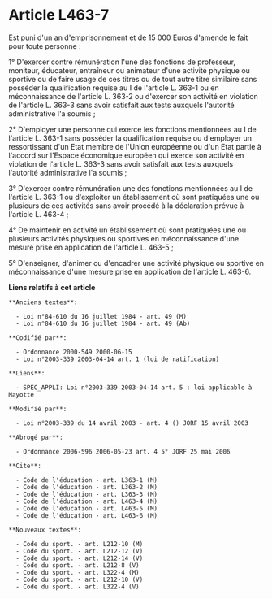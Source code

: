# Article L463-7

Est puni d'un an d'emprisonnement et de 15 000 Euros d'amende le fait pour toute personne :

1° D'exercer contre rémunération l'une des fonctions de professeur, moniteur, éducateur, entraîneur ou animateur d'une
activité physique ou sportive ou de faire usage de ces titres ou de tout autre titre similaire sans posséder la qualification
requise au I de l'article L. 363-1 ou en méconnaissance de l'article L. 363-2 ou d'exercer son activité en violation de
l'article L. 363-3 sans avoir satisfait aux tests auxquels l'autorité administrative l'a soumis ;

2° D'employer une personne qui exerce les fonctions mentionnées au I de l'article L. 363-1 sans posséder la qualification
requise ou d'employer un ressortissant d'un Etat membre de l'Union européenne ou d'un Etat partie à l'accord sur l'Espace
économique européen qui exerce son activité en violation de l'article L. 363-3 sans avoir satisfait aux tests auxquels
l'autorité administrative l'a soumis ;

3° D'exercer contre rémunération une des fonctions mentionnées au I de l'article L. 363-1 ou d'exploiter un établissement où
sont pratiquées une ou plusieurs de ces activités sans avoir procédé à la déclaration prévue à l'article L. 463-4 ;

4° De maintenir en activité un établissement où sont pratiquées une ou plusieurs activités physiques ou sportives en
méconnaissance d'une mesure prise en application de l'article L. 463-5 ;

5° D'enseigner, d'animer ou d'encadrer une activité physique ou sportive en méconnaissance d'une mesure prise en application
de l'article L. 463-6.

**Liens relatifs à cet article**

	**Anciens textes**:

	  - Loi n°84-610 du 16 juillet 1984 - art. 49 (M)
	  - Loi n°84-610 du 16 juillet 1984 - art. 49 (Ab)

	**Codifié par**:

	  - Ordonnance 2000-549 2000-06-15
	  - Loi n°2003-339 2003-04-14 art. 1 (loi de ratification)

	**Liens**:

	  - SPEC_APPLI: Loi n°2003-339 2003-04-14 art. 5 : loi applicable à Mayotte

	**Modifié par**:

	  - Loi n°2003-339 du 14 avril 2003 - art. 4 () JORF 15 avril 2003

	**Abrogé par**:

	  - Ordonnance 2006-596 2006-05-23 art. 4 5° JORF 25 mai 2006

	**Cite**:

	  - Code de l'éducation - art. L363-1 (M)
	  - Code de l'éducation - art. L363-2 (M)
	  - Code de l'éducation - art. L363-3 (M)
	  - Code de l'éducation - art. L463-4 (M)
	  - Code de l'éducation - art. L463-5 (M)
	  - Code de l'éducation - art. L463-6 (M)

	**Nouveaux textes**:

	  - Code du sport. - art. L212-10 (M)
	  - Code du sport. - art. L212-12 (V)
	  - Code du sport. - art. L212-14 (V)
	  - Code du sport. - art. L212-8 (V)
	  - Code du sport. - art. L322-4 (M)
	  - Code du sport. - art. L212-10 (V)
	  - Code du sport. - art. L322-4 (V)

